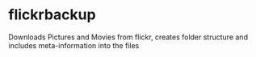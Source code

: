# flickrbackup
Downloads Pictures and Movies from flickr, creates folder structure and includes meta-information into the files
